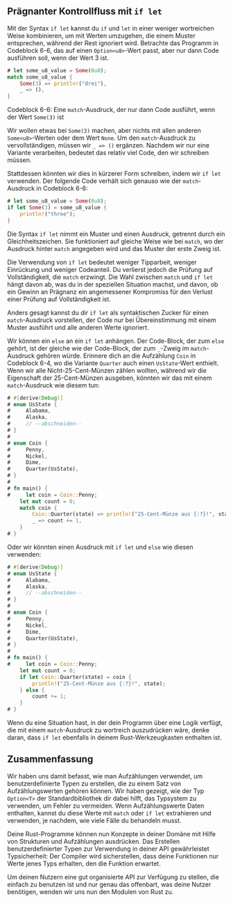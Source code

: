 ## Prägnanter Kontrollfluss mit `if let`

Mit der Syntax `if let` kannst du `if` und `let` in einer weniger wortreichen
Weise kombinieren, um mit Werten umzugehen, die einem Muster entsprechen,
während der Rest ignoriert wird. Betrachte das Programm in Codeblock 6-6, das
auf einen `Option<u8>`-Wert passt, aber nur dann Code ausführen soll, wenn der
Wert 3 ist.

```rust
# let some_u8_value = Some(0u8);
match some_u8_value {
    Some(3) => println!("drei"),
    _ => (),
}
```

<span class="caption">Codeblock 6-6: Eine `match`-Ausdruck, der nur dann Code
ausführt, wenn der Wert `Some(3)` ist</span>

Wir wollen etwas bei `Some(3)` machen, aber nichts mit allen anderen
`Some<u8>`-Werten oder dem Wert `None`. Um den `match`-Ausdruck zu
vervollständigen, müssen wir `_ => ()` ergänzen. Nachdem wir nur eine Variante
verarbeiten, bedeutet das relativ viel Code, den wir schreiben müssen.

Stattdessen könnten wir dies in kürzerer Form schreiben, indem wir `if let`
verwenden. Der folgende Code verhält sich genauso wie der `match`-Ausdruck in
Codeblock 6-6:

```rust
# let some_u8_value = Some(0u8);
if let Some(3) = some_u8_value {
    println!("three");
}
```

Die Syntax `if let` nimmt ein Muster und einen Ausdruck, getrennt durch ein
Gleichheitszeichen. Sie funktioniert auf gleiche Weise wie bei `match`, wo der
Ausdruck hinter `match` angegeben wird und das Muster der erste Zweig ist.

Die Verwendung von `if let` bedeutet weniger Tipparbeit, weniger Einrückung und
weniger Codeanteil. Du verlierst jedoch die Prüfung auf Vollständigkeit, die
`match` erzwingt. Die Wahl zwischen `match` und `if let` hängt davon ab, was
du in der speziellen Situation machst, und davon, ob ein Gewinn an Prägnanz ein
angemessener Kompromiss für den Verlust einer Prüfung auf Vollständigkeit ist.

Anders gesagt kannst du dir `if let` als syntaktischen Zucker für einen
`match`-Ausdruck vorstellen, der Code nur bei Übereinstimmung mit einem Muster
ausführt und alle anderen Werte ignoriert.

Wir können ein `else` an ein `if let` anhängen. Der Code-Block, der zum `else`
gehört, ist der gleiche wie der Code-Block, der zum `_`-Zweig im
`match`-Ausdruck gehören würde. Erinnere dich an die Aufzählung `Coin` in
Codeblock 6-4, wo die Variante `Quarter` auch einen `UsState`-Wert enthielt.
Wenn wir alle Nicht-25-Cent-Münzen zählen wollten, während wir die Eigenschaft
der 25-Cent-Münzen ausgeben, könnten wir das mit einem `match`-Ausdruck wie
diesem tun:

```rust
# #[derive(Debug)]
# enum UsState {
#     Alabama,
#     Alaska,
#     // --abschneiden--
# }
# 
# enum Coin {
#     Penny,
#     Nickel,
#     Dime,
#     Quarter(UsState),
# }
#
# fn main() {
#     let coin = Coin::Penny;
    let mut count = 0;
    match coin {
        Coin::Quarter(state) => println!("25-Cent-Münze aus {:?}!", state),
        _ => count += 1,
    }
# }
```

Oder wir könnten einen Ausdruck mit `if let` und `else` wie diesen verwenden:

```rust
# #[derive(Debug)]
# enum UsState {
#     Alabama,
#     Alaska,
#     // --abschneiden--
# }
#
# enum Coin {
#     Penny,
#     Nickel,
#     Dime,
#     Quarter(UsState),
# }
#
# fn main() {
#     let coin = Coin::Penny;
    let mut count = 0;
    if let Coin::Quarter(state) = coin {
        println!("25-Cent-Münze aus {:?}!", state);
    } else {
        count += 1;
    }
# }
```

Wenn du eine Situation hast, in der dein Programm über eine Logik verfügt, die
mit einem `match`-Ausdruck zu wortreich auszudrücken wäre, denke daran, dass
`if let` ebenfalls in deinem Rust-Werkzeugkasten enthalten ist.

## Zusammenfassung

Wir haben uns damit befasst, wie man Aufzählungen verwendet, um
benutzerdefinierte Typen zu erstellen, die zu einem Satz von Aufzählungswerten
gehören können. Wir haben gezeigt, wie der Typ `Option<T>` der
Standardbibliothek dir dabei hilft, das Typsystem zu verwenden, um Fehler zu
vermeiden. Wenn Aufzählungswerte Daten enthalten, kannst du diese Werte mit
`match` oder `if let` extrahieren und verwenden, je nachdem, wie viele Fälle du
behandeln musst.

Deine Rust-Programme können nun Konzepte in deiner Domäne mit Hilfe von
Strukturen und Aufzählungen ausdrücken. Das Erstellen benutzerdefinierter Typen
zur Verwendung in deiner API gewährleistet Typsicherheit: Der Compiler wird
sicherstellen, dass deine Funktionen nur Werte jenes Typs erhalten, den die
Funktion erwartet.

Um deinen Nutzern eine gut organisierte API zur Verfügung zu stellen, die
einfach zu benutzen ist und nur genau das offenbart, was deine Nutzer
benötigen, wenden wir uns nun den Modulen von Rust zu.
